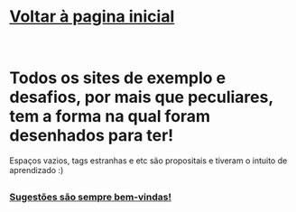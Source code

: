 <h1><a href="https://phcastello.github.io">Voltar à pagina inicial</a></h1>
<br>
<h1>Todos os sites de exemplo e desafios, por mais que peculiares, tem a forma na qual foram desenhados para ter!</h1>
<p>Espaços vazios, tags estranhas e etc são propositais e tiveram o intuito de aprendizado :)</p>
<p>
  <a href="" taget="_blank"></a>
</p>



<h2>
  <h3>
    <a href="#" onclick="window.open('https://mail.google.com/mail/?view=cm&fs=1&to=contato.pedrocastello@gmail.com&su=Sugestões%20para%20Pedro%20Castello', '_blank'); return false;">Sugestões são sempre bem-vindas!</a>
  </h3>
</h2>

